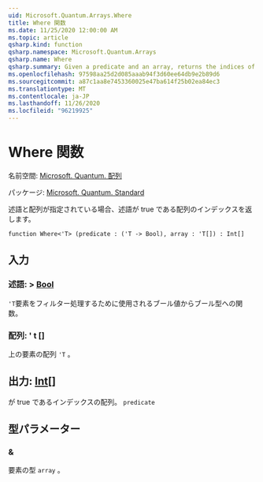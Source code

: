 ```yaml
---
uid: Microsoft.Quantum.Arrays.Where
title: Where 関数
ms.date: 11/25/2020 12:00:00 AM
ms.topic: article
qsharp.kind: function
qsharp.namespace: Microsoft.Quantum.Arrays
qsharp.name: Where
qsharp.summary: Given a predicate and an array, returns the indices of that array where the predicate is true.
ms.openlocfilehash: 97598aa25d2d085aaab94f3d60ee64db9e2b89d6
ms.sourcegitcommit: a87c1aa8e7453360025e47ba614f25b02ea84ec3
ms.translationtype: MT
ms.contentlocale: ja-JP
ms.lasthandoff: 11/26/2020
ms.locfileid: "96219925"
---
```

# <a name="where-function"></a>Where 関数

名前空間: [Microsoft. Quantum. 配列](xref:Microsoft.Quantum.Arrays)

パッケージ: [Microsoft. Quantum. Standard](https://nuget.org/packages/Microsoft.Quantum.Standard)


述語と配列が指定されている場合、述語が true である配列のインデックスを返します。

```qsharp
function Where<'T> (predicate : ('T -> Bool), array : 'T[]) : Int[]
```


## <a name="input"></a>入力

### <a name="predicate--t---bool"></a>述語: > [Bool](xref:microsoft.quantum.lang-ref.bool)

`'T`要素をフィルター処理するために使用されるブール値からブール型への関数。


### <a name="array--t"></a>配列: ' t []

上の要素の配列 `'T` 。



## <a name="output--int"></a>出力: [Int](xref:microsoft.quantum.lang-ref.int)[]

が true であるインデックスの配列。 `predicate`

## <a name="type-parameters"></a>型パラメーター

### <a name="t"></a>&

要素の型 `array` 。